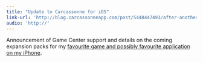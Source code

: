 ```yaml
---
title: "Update to Carcassonne for iOS"
link-url: 'http://blog.carcassonneapp.com/post/5448447493/after-another-long-period-of-radio-silence-were'
audio: 'http://'
---
```

<p>Announcement of Game Center support and details on the coming expansion packs for my <a href="http://click.linksynergy.com/fs-bin/stat?id=6PFrOqNV4B8&offerid=146261&type=3&subid=0&tmpid=1826&RD_PARM1=http%253A%252F%252Fitunes.apple.com%252Fca%252Fapp%252Fcarcassonne%252Fid375295479%253Fmt%253D8%2526uo%253D4%2526partnerId%253D30" target="itunes_store">favourite game and possibly favourite application on my iPhone</a>.</p>
